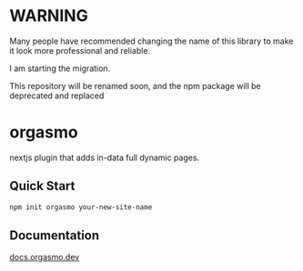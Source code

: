 # WARNING

Many people have recommended changing the name of this library to make it look more professional and reliable.

I am starting the migration.

This repository will be renamed soon, and the npm package will be deprecated and replaced

# orgasmo

nextjs plugin that adds in-data full dynamic pages.

## Quick Start

```bash
npm init orgasmo your-new-site-name
```

## Documentation

[docs.orgasmo.dev](https://docs.orgasmo.dev)
